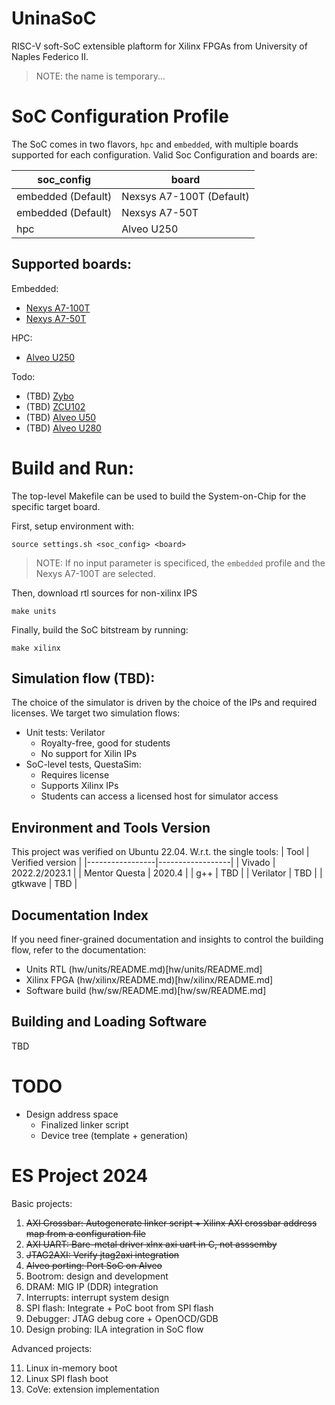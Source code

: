 # UninaSoC
RISC-V soft-SoC extensible plaftorm for Xilinx FPGAs from University of Naples Federico II.
> NOTE: the name is temporary...

# SoC Configuration Profile
The SoC comes in two flavors, `hpc` and `embedded`, with multiple boards supported for each configuration.
Valid Soc Configuration and boards are:

| soc_config               | board                    |
|--------------------------|--------------------------|
| embedded (Default)       | Nexsys A7-100T (Default) |
| embedded (Default)       | Nexsys A7-50T            |
| hpc                      | Alveo U250               |

## Supported boards:
Embedded:
- [Nexys A7-100T](https://digilent.com/reference/programmable-logic/nexys-a7/reference-manual)
- [Nexys A7-50T](https://digilent.com/reference/programmable-logic/nexys-a7/reference-manual)

HPC:
- [Alveo U250](https://www.amd.com/en/products/accelerators/alveo/u250/a-u250-a64g-pq-g.html)

Todo:
- (TBD) [Zybo](https://digilent.com/reference/programmable-logic/zybo/reference-manual)
- (TBD) [ZCU102](https://www.xilinx.com/products/boards-and-kits/ek-u1-zcu102-g.html)
- (TBD) [Alveo U50](https://docs.amd.com/r/en-US/ug1371-u50-reconfig-accel)
- (TBD) [Alveo U280](https://docs.amd.com/r/en-US/ug1314-alveo-u280-reconfig-accel)

# Build and Run:
The top-level Makefile can be used to build the System-on-Chip for the specific target board.

First, setup environment with:
```
source settings.sh <soc_config> <board>
```
> NOTE: If no input parameter is specificed, the `embedded` profile and the Nexys A7-100T are selected.

Then, download rtl sources for non-xilinx IPS
```
make units
```

Finally, build the SoC bitstream by running:
```
make xilinx
```

## Simulation flow (TBD):
The choice of the simulator is driven by the choice of the IPs and required licenses. We target two simulation flows:
* Unit tests: Verilator
   * Royalty-free, good for students
   * No support for Xilin IPs
* SoC-level tests, QuestaSim:
   * Requires license
   * Supports Xilinx IPs
   * Students can access a licensed host for simulator access

## Environment and Tools Version
This project was verified on Ubuntu 22.04.
W.r.t. the single tools:
| Tool            | Verified version |
|-----------------|------------------|
| Vivado          | 2022.2/2023.1    |
| Mentor Questa   | 2020.4           |
| g++             | TBD              |
| Verilator       | TBD              |
| gtkwave         | TBD              |

## Documentation Index

If you need finer-grained documentation and insights to control the building flow, refer to the documentation:
- Units RTL (hw/units/README.md)[hw/units/README.md]
- Xilinx FPGA (hw/xilinx/README.md)[hw/xilinx/README.md]
- Software build (hw/sw/README.md)[hw/sw/README.md]

## Building and Loading Software 
TBD
# TODO
* Design address space
	* Finalized linker script
 	* Device tree (template + generation)

# ES Project 2024
Basic projects:

1. ~~AXI Crossbar: Autogenerate linker script + Xilinx AXI crossbar address map from a configuration file~~
2. ~~AXI UART: Bare-metal driver xlnx axi uart in C, not asssemby~~
3. ~~JTAG2AXI: Verify jtag2axi integration~~
4. ~~Alveo porting: Port SoC on Alveo~~
5. Bootrom: design and development
6. DRAM: MIG IP (DDR) integration
7. Interrupts: interrupt system design
8. SPI flash: Integrate + PoC boot from SPI flash
9. Debugger: JTAG debug core + OpenOCD/GDB
10. Design probing: ILA integration in SoC flow

Advanced projects:

11. Linux in-memory boot
12. Linux SPI flash boot
13. CoVe: extension implementation
